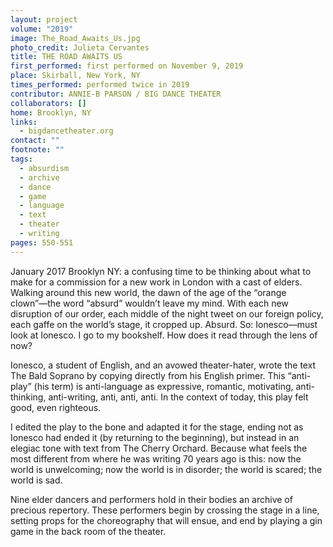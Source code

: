 ```yaml
---
layout: project
volume: "2019"
image: The_Road_Awaits_Us.jpg
photo_credit: Julieta Cervantes
title: THE ROAD AWAITS US
first_performed: first performed on November 9, 2019
place: Skirball, New York, NY
times_performed: performed twice in 2019
contributor: ANNIE-B PARSON / BIG DANCE THEATER
collaborators: []
home: Brooklyn, NY
links:
  - bigdancetheater.org
contact: ""
footnote: ""
tags:
  - absurdism
  - archive
  - dance
  - game
  - language
  - text
  - theater
  - writing
pages: 550-551
---
```


January 2017 Brooklyn NY: a confusing time to be thinking about what to make for a commission for a new work in London with a cast of elders. Walking around this new world, the dawn of the age of the “orange clown”—the word “absurd” wouldn’t leave my mind. With each new disruption of our order, each middle of the night tweet on our foreign policy, each gaffe on the world’s stage, it cropped up. Absurd. So: Ionesco—must look at Ionesco. I go to my bookshelf. How does it read through the lens of now?

Ionesco, a student of English, and an avowed theater-hater, wrote the text The Bald Soprano by copying directly from his English primer. This “anti-play” (his term) is anti-language as expressive, romantic, motivating, anti-thinking, anti-writing, anti, anti, anti. In the context of today, this play felt good, even righteous.

I edited the play to the bone and adapted it for the stage, ending not as Ionesco had ended it (by returning to the beginning), but instead in an elegiac tone with text from The Cherry Orchard. Because what feels the most different from where he was writing 70 years ago is this: now the world is unwelcoming; now the world is in disorder; the world is scared; the world is sad.

Nine elder dancers and performers hold in their bodies an archive of precious repertory. These performers begin by crossing the stage in a line, setting props for the choreography that will ensue, and end by playing a gin game in the back room of the theater.
